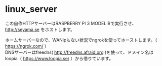 # linux_server
この自作HTTPサーバーはRASPBERRY PI 3 MODEL Bで実行させ、http://seyama.se をホストします。

ホームサーバーなので、WANipもない状況でngrokを使ってホーストします。（ https://ngrok.com/ ） <br />
DNSサーバーはfreedns( http://freedns.afraid.org )を使って、ドメイン名はloopia（ https://www.loopia.se/ ）から借りています。

